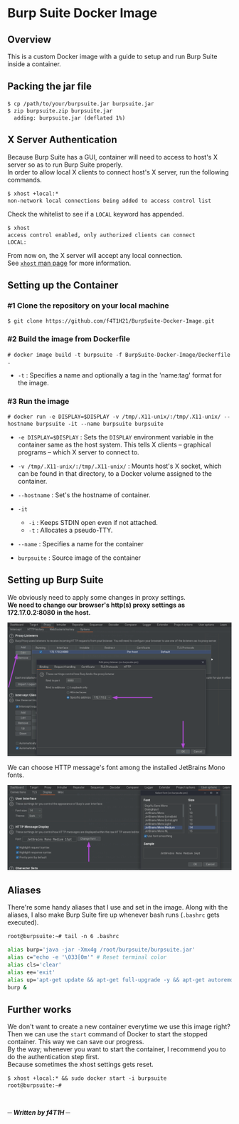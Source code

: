 # Burp Suite Docker Image
## Overview
This is a custom Docker image with a guide to setup and run Burp Suite inside a container. 

## Packing the jar file
```console
$ cp /path/to/your/burpsuite.jar burpsuite.jar
$ zip burpsuite.zip burpsuite.jar 
  adding: burpsuite.jar (deflated 1%)
```
## X Server Authentication
Because Burp Suite has a GUI, container will need to access to host's X server so as to run Burp Suite properly.<br/>
In order to allow local X clients to connect host's X server, run the following commands.

```console
$ xhost +local:*
non-network local connections being added to access control list
```

Check the whitelist to see if a `LOCAL` keyword has appended.

```console
$ xhost
access control enabled, only authorized clients can connect
LOCAL:
```

From now on, the X server will accept any local connection.<br/>
See [`xhost` man page](https://linux.die.net/man/1/xhost) for more information.

## Setting up the Container
### #1 Clone the repository on your local machine
```console
$ git clone https://github.com/f4T1H21/BurpSuite-Docker-Image.git
```

### #2 Build the image from Dockerfile

```console
# docker image build -t burpsuite -f BurpSuite-Docker-Image/Dockerfile .
```

- `-t` : Specifies a name and optionally a tag in the 'name:tag' format for the image.

### #3 Run the image
```console
# docker run -e DISPLAY=$DISPLAY -v /tmp/.X11-unix/:/tmp/.X11-unix/ --hostname burpsuite -it --name burpsuite burpsuite
```
- `-e DISPLAY=$DISPLAY` : Sets the `DISPLAY` environment variable in the container same as the host system. This tells X clients – graphical programs – which X server to connect to.

- `-v /tmp/.X11-unix/:/tmp/.X11-unix/` : Mounts host's X socket, which can be found in that directory, to a Docker volume assigned to the container.

- `--hostname` : Set's the hostname of container.

- `-it`
    - `-i` : Keeps STDIN open even if not attached.
    - `-t` : Allocates a pseudo-TTY.

- `--name` : Specifies a name for the container

- `burpsuite` : Source image of the container

## Setting up Burp Suite
We obviously need to apply some changes in proxy settings.<br/>
__We need to change our browser's http(s) proxy settings as 172.17.0.2:8080 in the host.__

![proxy](img/proxy.png)

We can choose HTTP message's font among the installed JetBrains Mono fonts.

![fonts](img/fonts.png)

## Aliases
There're some handy aliases that I use and set in the image.
Along with the aliases, I also make Burp Suite fire up whenever bash runs (`.bashrc` gets executed). 
```console
root@burpsuite:~# tail -n 6 .bashrc 
```
```bash
alias burp='java -jar -Xmx4g /root/burpsuite/burpsuite.jar'
alias c="echo -e '\033[0m'" # Reset terminal color
alias cls='clear'
alias ee='exit'
alias up='apt-get update && apt-get full-upgrade -y && apt-get autoremove -y && apt-get autoclean && apt-get clean'
burp &
```

## Further works
We don't want to create a new container everytime we use this image right?<br/>
Then we can use the `start` command of Docker to start the stopped container. This way we can save our progress.<br/>
By the way; whenever you want to start the container, I recommend you to do the authentication step first.<br/>
Because sometimes the xhost settings gets reset.

```console
$ xhost +local:* && sudo docker start -i burpsuite
root@burpsuite:~#
```
<br/>

___─ Written by f4T1H ─___

